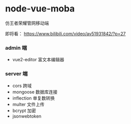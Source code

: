 # node-vue-moba
仿王者荣耀管网移动端

即将看：
https://www.bilibili.com/video/av51931842/?p=27


### admin 端
- vue2-editor 富文本编辑器


### server 端
- cors 跨域
- mongoose 数据库连接
- inflection 单复数转换
- multer 文件上传
- bcrypt 加密
- jsonwebtoken